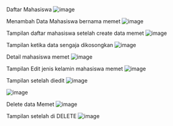 Daftar Mahasiswa
![image](https://github.com/user-attachments/assets/5c883436-2f2c-4b5a-a434-1f2fea79ff3c)

Menambah Data Mahasiswa bernama memet
![image](https://github.com/user-attachments/assets/0b5d42e9-0b24-4f3a-8fe6-3717277caa6b)

Tampilan daftar mahasiswa setelah create data memet
![image](https://github.com/user-attachments/assets/1f46f4dc-25eb-4948-94b7-8f8cb438f2cc)

Tampilan ketika data sengaja dikosongkan
![image](https://github.com/user-attachments/assets/02e361c5-31bb-442b-8e89-211e14da9190)

Detail mahasiswa memet
![image](https://github.com/user-attachments/assets/e79725b3-a16f-46b2-9551-91a74525d2c4)

Tampilan Edit jenis kelamin mahasiswa memet
![image](https://github.com/user-attachments/assets/a22459b3-160a-4c77-b3a7-aa2974ea2e13)

Tampilan setelah diedit
![image](https://github.com/user-attachments/assets/526765d2-fe7d-44c1-abd6-39d87870fab1)

![image](https://github.com/user-attachments/assets/b56de13a-7c8b-4058-a6a7-1f44dadba2f9)

Delete data Memet
![image](https://github.com/user-attachments/assets/6f46bcc1-0f79-4486-ace9-63cf3e78331a)

Tampilan setelah di DELETE
![image](https://github.com/user-attachments/assets/d0119d69-93db-4ca1-8097-ab499f4f6732)

